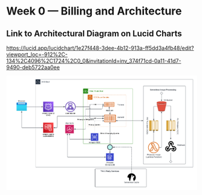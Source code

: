 # Week 0 — Billing and Architecture

## Link to Architectural Diagram on Lucid Charts

https://lucid.app/lucidchart/1e27f448-3dee-4b12-913a-ff5dd3a4fb48/edit?viewport_loc=-912%2C-134%2C4096%2C1724%2C0_0&invitationId=inv_374f71cd-0a11-41d7-9490-deb5722aa0ee

![](../Images/Architectural_Design.png)